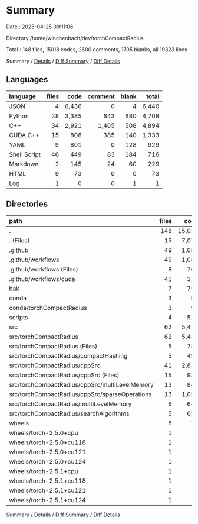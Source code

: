 # Summary

Date : 2025-04-25 09:11:06

Directory /home/winchenbach/dev/torchCompactRadius

Total : 148 files,  15018 codes, 2600 comments, 1705 blanks, all 19323 lines

Summary / [Details](details.md) / [Diff Summary](diff.md) / [Diff Details](diff-details.md)

## Languages
| language | files | code | comment | blank | total |
| :--- | ---: | ---: | ---: | ---: | ---: |
| JSON | 4 | 6,436 | 0 | 4 | 6,440 |
| Python | 28 | 3,385 | 643 | 680 | 4,708 |
| C++ | 34 | 2,921 | 1,465 | 508 | 4,894 |
| CUDA C++ | 15 | 808 | 385 | 140 | 1,333 |
| YAML | 9 | 801 | 0 | 128 | 929 |
| Shell Script | 46 | 449 | 83 | 184 | 716 |
| Markdown | 2 | 145 | 24 | 60 | 229 |
| HTML | 9 | 73 | 0 | 0 | 73 |
| Log | 1 | 0 | 0 | 1 | 1 |

## Directories
| path | files | code | comment | blank | total |
| :--- | ---: | ---: | ---: | ---: | ---: |
| . | 148 | 15,018 | 2,600 | 1,705 | 19,323 |
| . (Files) | 15 | 7,079 | 113 | 182 | 7,374 |
| .github | 49 | 1,081 | 73 | 275 | 1,429 |
| .github/workflows | 49 | 1,081 | 73 | 275 | 1,429 |
| .github/workflows (Files) | 8 | 768 | 0 | 120 | 888 |
| .github/workflows/cuda | 41 | 313 | 73 | 155 | 541 |
| bak | 7 | 755 | 92 | 109 | 956 |
| conda | 3 | 92 | 1 | 15 | 108 |
| conda/torchCompactRadius | 3 | 92 | 1 | 15 | 108 |
| scripts | 4 | 524 | 120 | 99 | 743 |
| src | 62 | 5,415 | 2,201 | 1,025 | 8,641 |
| src/torchCompactRadius | 62 | 5,415 | 2,201 | 1,025 | 8,641 |
| src/torchCompactRadius (Files) | 5 | 785 | 114 | 159 | 1,058 |
| src/torchCompactRadius/compactHashing | 5 | 495 | 170 | 89 | 754 |
| src/torchCompactRadius/cppSrc | 41 | 2,834 | 1,698 | 510 | 5,042 |
| src/torchCompactRadius/cppSrc (Files) | 15 | 933 | 1,475 | 260 | 2,668 |
| src/torchCompactRadius/cppSrc/multiLevelMemory | 13 | 846 | 221 | 129 | 1,196 |
| src/torchCompactRadius/cppSrc/sparseOperations | 13 | 1,055 | 2 | 121 | 1,178 |
| src/torchCompactRadius/multiLevelMemory | 6 | 647 | 44 | 137 | 828 |
| src/torchCompactRadius/searchAlgorithms | 5 | 654 | 175 | 130 | 959 |
| wheels | 8 | 72 | 0 | 0 | 72 |
| wheels/torch-2.5.0+cpu | 1 | 13 | 0 | 0 | 13 |
| wheels/torch-2.5.0+cu118 | 1 | 9 | 0 | 0 | 9 |
| wheels/torch-2.5.0+cu121 | 1 | 9 | 0 | 0 | 9 |
| wheels/torch-2.5.0+cu124 | 1 | 9 | 0 | 0 | 9 |
| wheels/torch-2.5.1+cpu | 1 | 8 | 0 | 0 | 8 |
| wheels/torch-2.5.1+cu118 | 1 | 8 | 0 | 0 | 8 |
| wheels/torch-2.5.1+cu121 | 1 | 8 | 0 | 0 | 8 |
| wheels/torch-2.5.1+cu124 | 1 | 8 | 0 | 0 | 8 |

Summary / [Details](details.md) / [Diff Summary](diff.md) / [Diff Details](diff-details.md)